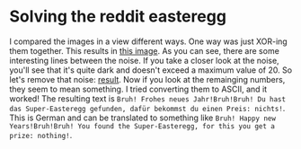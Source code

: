 # Solving the reddit easteregg

I compared the images in a view different ways. One way was just XOR-ing them together. This results in [this image](xor.png). As you can see, there are some interesting lines between the noise. If you take a closer look at the noise, you'll see that it's quite dark and doesn't exceed a maximum value of 20. So let's remove that noise: [result](denoised.png). Now if you look at the remainging numbers, they seem to mean something. I tried converting them to ASCII, and it worked! The resulting text is `Bruh! Frohes neues Jahr!Bruh!Bruh! Du hast das Super-Easteregg gefunden, dafür bekommst du einen Preis: nichts!`. This is German and can be translated to something like `Bruh! Happy new Years!Bruh!Bruh! You found the Super-Easteregg, for this you get a prize: nothing!`.
